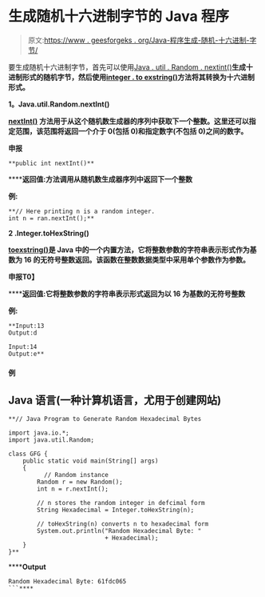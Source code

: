 # 生成随机十六进制字节的 Java 程序

> 原文:[https://www . geesforgeks . org/Java-程序生成-随机-十六进制-字节/](https://www.geeksforgeeks.org/java-program-to-generate-random-hexadecimal-bytes/)

要生成随机十六进制字节，首先可以使用[Java . util . Random . nextint()](https://www.geeksforgeeks.org/java-util-random-nextint-java/)**生成十进制形式的随机字节，然后使用[integer . to exstring()](https://www.geeksforgeeks.org/java-lang-integer-tohexstring-method-examples/)**方法将其转换为十六进制形式。****

******1。Java.util.Random.nextInt()******

****[nextInt()](https://www.geeksforgeeks.org/java-util-random-nextint-java/) 方法用于从这个随机数生成器的序列中获取下一个整数。这里还可以指定范围，该范围将返回一个介于 0(包括 0)和指定数字(不包括 0)之间的数字。****

******申报******

```
**public int nextInt()**
```

******返回值:**方法调用从随机数生成器序列中返回下一个整数****

******例:******

```
**// Here printing n is a random integer.
int n = ran.nextInt();**
```

******2 .Integer.toHexString()******

****[toexstring()](https://www.geeksforgeeks.org/java-lang-integer-tohexstring-method-examples/)是 Java 中的一个内置方法，它将整数参数的字符串表示形式作为基数为 16 的无符号整数返回。该函数在整数数据类型中采用单个参数作为参数。****

******申报**T0】****

******返回值:**它将整数参数的字符串表示形式返回为以 16 为基数的无符号整数****

******例:******

```
**Input:13
Output:d

Input:14
Output:e**
```

#### ******例******

## ****Java 语言(一种计算机语言，尤用于创建网站)****

```
**// Java Program to Generate Random Hexadecimal Bytes

import java.io.*;
import java.util.Random;

class GFG {
    public static void main(String[] args)
    {
          // Random instance
        Random r = new Random();
        int n = r.nextInt();

        // n stores the random integer in defcimal form
        String Hexadecimal = Integer.toHexString(n);

        // toHexString(n) converts n to hexadecimal form
        System.out.println("Random Hexadecimal Byte: "
                           + Hexadecimal);
    }
}**
```

******Output**

```
Random Hexadecimal Byte: 61fdc065
```****